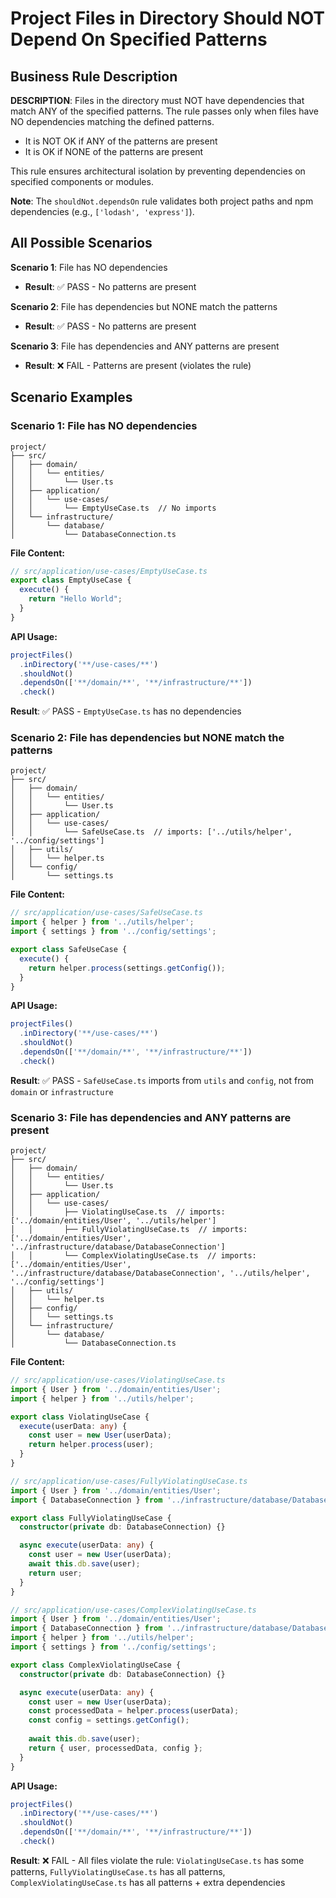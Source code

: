 # Project Files in Directory Should NOT Depend On Specified Patterns

## Business Rule Description

**DESCRIPTION**: Files in the directory must NOT have dependencies that match ANY of the specified patterns. The rule passes only when files have NO dependencies matching the defined patterns.

- It is NOT OK if ANY of the patterns are present
- It is OK if NONE of the patterns are present

This rule ensures architectural isolation by preventing dependencies on specified components or modules.

**Note**: The `shouldNot.dependsOn` rule validates both project paths and npm dependencies (e.g., `['lodash', 'express']`).

## All Possible Scenarios

**Scenario 1**: File has NO dependencies
- **Result**: ✅ PASS - No patterns are present

**Scenario 2**: File has dependencies but NONE match the patterns
- **Result**: ✅ PASS - No patterns are present

**Scenario 3**: File has dependencies and ANY patterns are present
- **Result**: ❌ FAIL - Patterns are present (violates the rule)

## Scenario Examples

### Scenario 1: File has NO dependencies
```
project/
├── src/
│   ├── domain/
│   │   └── entities/
│   │       └── User.ts
│   ├── application/
│   │   └── use-cases/
│   │       └── EmptyUseCase.ts  // No imports
│   └── infrastructure/
│       └── database/
│           └── DatabaseConnection.ts
```

**File Content:**
```typescript
// src/application/use-cases/EmptyUseCase.ts
export class EmptyUseCase {
  execute() {
    return "Hello World";
  }
}
```

**API Usage:**
```typescript
projectFiles()
  .inDirectory('**/use-cases/**')
  .shouldNot()
  .dependsOn(['**/domain/**', '**/infrastructure/**'])
  .check()
```

**Result**: ✅ PASS - `EmptyUseCase.ts` has no dependencies

### Scenario 2: File has dependencies but NONE match the patterns
```
project/
├── src/
│   ├── domain/
│   │   └── entities/
│   │       └── User.ts
│   ├── application/
│   │   └── use-cases/
│   │       └── SafeUseCase.ts  // imports: ['../utils/helper', '../config/settings']
│   ├── utils/
│   │   └── helper.ts
│   └── config/
│       └── settings.ts
```

**File Content:**
```typescript
// src/application/use-cases/SafeUseCase.ts
import { helper } from '../utils/helper';
import { settings } from '../config/settings';

export class SafeUseCase {
  execute() {
    return helper.process(settings.getConfig());
  }
}
```

**API Usage:**
```typescript
projectFiles()
  .inDirectory('**/use-cases/**')
  .shouldNot()
  .dependsOn(['**/domain/**', '**/infrastructure/**'])
  .check()
```

**Result**: ✅ PASS - `SafeUseCase.ts` imports from `utils` and `config`, not from `domain` or `infrastructure`

### Scenario 3: File has dependencies and ANY patterns are present
```
project/
├── src/
│   ├── domain/
│   │   └── entities/
│   │       └── User.ts
│   ├── application/
│   │   └── use-cases/
│   │       ├── ViolatingUseCase.ts  // imports: ['../domain/entities/User', '../utils/helper']
│   │       ├── FullyViolatingUseCase.ts  // imports: ['../domain/entities/User', '../infrastructure/database/DatabaseConnection']
│   │       └── ComplexViolatingUseCase.ts  // imports: ['../domain/entities/User', '../infrastructure/database/DatabaseConnection', '../utils/helper', '../config/settings']
│   ├── utils/
│   │   └── helper.ts
│   ├── config/
│   │   └── settings.ts
│   └── infrastructure/
│       └── database/
│           └── DatabaseConnection.ts
```

**File Content:**
```typescript
// src/application/use-cases/ViolatingUseCase.ts
import { User } from '../domain/entities/User';
import { helper } from '../utils/helper';

export class ViolatingUseCase {
  execute(userData: any) {
    const user = new User(userData);
    return helper.process(user);
  }
}

// src/application/use-cases/FullyViolatingUseCase.ts
import { User } from '../domain/entities/User';
import { DatabaseConnection } from '../infrastructure/database/DatabaseConnection';

export class FullyViolatingUseCase {
  constructor(private db: DatabaseConnection) {}

  async execute(userData: any) {
    const user = new User(userData);
    await this.db.save(user);
    return user;
  }
}

// src/application/use-cases/ComplexViolatingUseCase.ts
import { User } from '../domain/entities/User';
import { DatabaseConnection } from '../infrastructure/database/DatabaseConnection';
import { helper } from '../utils/helper';
import { settings } from '../config/settings';

export class ComplexViolatingUseCase {
  constructor(private db: DatabaseConnection) {}

  async execute(userData: any) {
    const user = new User(userData);
    const processedData = helper.process(userData);
    const config = settings.getConfig();
    
    await this.db.save(user);
    return { user, processedData, config };
  }
}
```

**API Usage:**
```typescript
projectFiles()
  .inDirectory('**/use-cases/**')
  .shouldNot()
  .dependsOn(['**/domain/**', '**/infrastructure/**'])
  .check()
```

**Result**: ❌ FAIL - All files violate the rule: `ViolatingUseCase.ts` has some patterns, `FullyViolatingUseCase.ts` has all patterns, `ComplexViolatingUseCase.ts` has all patterns + extra dependencies